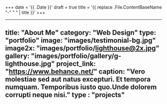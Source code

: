 +++
date = '{{ .Date }}'
draft = true
title = '{{ replace .File.ContentBaseName "-" " " | title }}'
+++

---
title: "About Me"
category: "Web Design"
type: "portfolio"
image: "images/testimonial-bg.jpg"
image2x: "images/portfolio/lighthouse@2x.jpg"
gallery: "images/portfolio/gallery/g-lighthouse.jpg"
project_link: "https://www.behance.net/"
caption: "Vero molestiae sed aut natus excepturi. Et tempora numquam. Temporibus iusto quo.Unde dolorem corrupti neque nisi."
type : "projects"
---